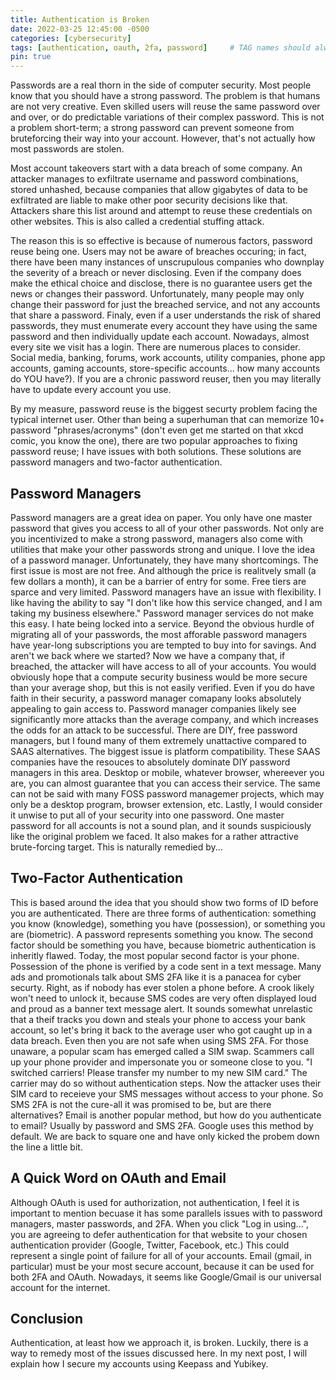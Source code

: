 ```yaml
---
title: Authentication is Broken
date: 2022-03-25 12:45:00 -0500
categories: [cybersecurity]
tags: [authentication, oauth, 2fa, password]     # TAG names should always be lowercase
pin: true
---
```


Passwords are a real thorn in the side of computer security. Most people know that you should have a strong password. The problem is that humans are not very creative. Even skilled users will reuse the same password over and over, or do predictable variations of their complex password. This is not a problem short-term; a strong password can prevent someone from bruteforcing their way into your account. However, that's not actually how most passwords are stolen.

Most account takeovers start with a data breach of some company. An attacker manages to exfiltrate username and password combinations, stored unhashed, because companies that allow gigabytes of data to be exfiltrated are liable to make other poor security decisions like that. Attackers share this list around and attempt to reuse these credentials on other websites. This is also called a credential stuffing attack.

The reason this is so effective is because of numerous factors, password reuse being one. Users may not be aware of breaches occuring; in fact, there have been many instances of unscrupulous companies who downplay the severity of a breach or never disclosing. Even if the company does make the ethical choice and disclose, there is no guarantee users get the news or changes their password. Unfortunately, many people may only change their password for just the breached service, and not any accounts that share a password. Finaly, even if a user understands the risk of shared passwords, they must enumerate every account they have using the same password and then individually update each account. Nowadays, almost every site we visit has a login. There are numerous places to consider. Social media, banking, forums, work accounts, utility companies, phone app accounts, gaming accounts, store-specific accounts... how many accounts do YOU have?). If you are a chronic password reuser, then you may literally have to update every account you use.

By my measure, password reuse is the biggest securty problem facing the typical internet user. Other than being a superhuman that can memorize 10+ password "phrases/acronyms" (don't even get me started on that xkcd comic, you know the one), there are two popular approaches to fixing password reuse; I have issues with both solutions. These solutions are password managers and two-factor authentication.

## Password Managers
Password managers are a great idea on paper. You only have one master password that gives you access to all of your other passwords. Not only are you incentivized to make a strong password, managers also come with utilities that make your other passwords strong and unique. I love the idea of a password manager. Unfortunately, they have many shortcomings. 
The first issue is most are not free. And although the price is realitvely small (a few dollars a month), it can be a barrier of entry for some. Free tiers are sparce and very limited.
Password managers have an issue with flexibility. I like having the ability to say "I don't like how this service changed, and I am taking my business elsewhere." Password manager services do not make this easy. I hate being locked into a service. Beyond the obvious hurdle of migrating all of your passwords, the most afforable password managers have year-long subscriptions you are tempted to buy into for savings.
And aren't we back where we started? Now we have a company that, if breached, the attacker will have access to all of your accounts. You would obviously hope that a compute security business would be more secure than your average shop, but this is not easily verified. Even if you do have faith in their security, a password manager comapany looks absolutely appealing to gain access to. Password manager companies likely see significantly more attacks than the average company, and which increases the odds for an attack to be successful.
There are DIY, free password managers, but I found many of them extremely unattactive compared to SAAS alternatives. The biggest issue is platform compatibility. These SAAS companies have the resouces to absolutely dominate DIY password managers in this area. Desktop or mobile, whatever browser, whereever you are, you can almost guarantee that you can access their service. The same can not be said with many FOSS password managemer projects, which may only be a desktop program, browser extension, etc.
Lastly, I would consider it unwise to put all of your security into one password. One master password for all accounts is not a sound plan, and it sounds suspiciously like the original problem we faced. It also makes for a rather attractive brute-forcing target. This is naturally remedied by...

## Two-Factor Authentication
This is based around the idea that you should show two forms of ID before you are authenticated. There are three forms of authentication: something you know (knowledge), something you have (possession), or something you are (biometric). A password represents something you know. The second factor should be something you have, because biometric authentication is inheritly flawed. Today, the most popular second factor is your phone. Possession of the phone is verified by a code sent in a text message.
Many ads and promotionals talk about SMS 2FA like it is a panacea for cyber securty. Right, as if nobody has ever stolen a phone before. A crook likely won't need to unlock it, because SMS codes are very often displayed loud and proud as a banner text message alert.
It sounds somewhat unrelastic that a theif tracks you down and steals your phone to access your bank account, so let's bring it back to the average user who got caught up in a data breach. Even then you are not safe when using SMS 2FA.
For those unaware, a popular scam has emerged called a SIM swap. Scammers call up your phone provider and impersonate you or someone close to you. "I switched carriers! Please transfer my number to my new SIM card." The carrier may do so without authentication steps. Now the attacker uses their SIM card to receieve your SMS messages without access to your phone.
So SMS 2FA is not the cure-all it was promised to be, but are there alternatives? Email is another popular method, but how do you authenticate to email? Usually by password and SMS 2FA. Google uses this method by default. We are back to square one and have only kicked the probem down the line a little bit.

## A Quick Word on OAuth and Email
Although OAuth is used for authorization, not authentication, I feel it is important to mention becuase it has some parallels issues with to password managers, master passwords, and 2FA. When you click "Log in using...", you are agreeing to defer authentication for that website to your chosen authentication provider (Google, Twitter, Facebook, etc.) This could represent a single point of failure for all of your accounts. Email (gmail, in particular) must be your most secure account, because it can be used for both 2FA and OAuth. Nowadays, it seems like Google/Gmail is our universal account for the internet.

## Conclusion
Authentication, at least how we approach it, is broken. Luckily, there is a way to remedy most of the issues discussed here. In my next post, I will explain how I secure my accounts using Keepass and Yubikey.